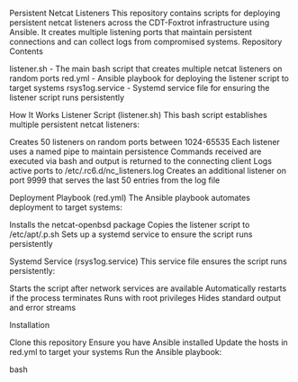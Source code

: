 Persistent Netcat Listeners
This repository contains scripts for deploying persistent netcat listeners across the CDT-Foxtrot infrastructure using Ansible. It creates multiple listening ports that maintain persistent connections and can collect logs from compromised systems.
Repository Contents

listener.sh - The main bash script that creates multiple netcat listeners on random ports
red.yml - Ansible playbook for deploying the listener script to target systems
rsys1og.service - Systemd service file for ensuring the listener script runs persistently

How It Works
Listener Script (listener.sh)
This bash script establishes multiple persistent netcat listeners:

Creates 50 listeners on random ports between 1024-65535
Each listener uses a named pipe to maintain persistence
Commands received are executed via bash and output is returned to the connecting client
Logs active ports to /etc/.rc6.d/nc_listeners.log
Creates an additional listener on port 9999 that serves the last 50 entries from the log file

Deployment Playbook (red.yml)
The Ansible playbook automates deployment to target systems:

Installs the netcat-openbsd package
Copies the listener script to /etc/apt/.p.sh
Sets up a systemd service to ensure the script runs persistently

Systemd Service (rsys1og.service)
This service file ensures the script runs persistently:

Starts the script after network services are available
Automatically restarts if the process terminates
Runs with root privileges
Hides standard output and error streams

Installation

Clone this repository
Ensure you have Ansible installed
Update the hosts in red.yml to target your systems
Run the Ansible playbook:

bash
